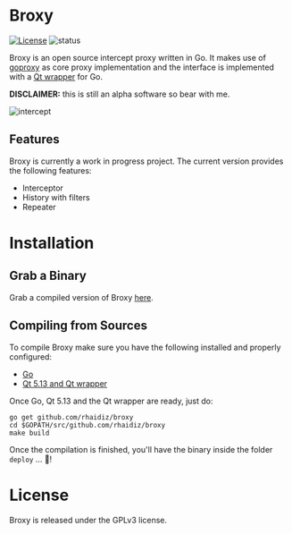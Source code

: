 # Broxy

[![License](https://img.shields.io/badge/license-GPLv3-blue.svg)](https://raw.githubusercontent.com/rhaidiz/broxy/master/COPYING)
![status](https://img.shields.io/badge/status-in_progress-yellow.svg)

Broxy is an open source intercept proxy written in Go. It makes use of [goproxy](https://github.com/elazarl/goproxy) as core proxy implementation and the interface is implemented with a [Qt wrapper](https://github.com/therecipe/qt) for Go.

**DISCLAIMER:** this is still an alpha software so bear with me.

![intercept](https://github.com/rhaidiz/broxy/raw/master/media/screen1.png)

## Features
Broxy is currently a work in progress project. The current version provides the following features:

* Interceptor
* History with filters
* Repeater

# Installation

## Grab a Binary
Grab a compiled version of Broxy [here](https://github.com/rhaidiz/broxy/releases).

## Compiling from Sources
To compile Broxy make sure you have the following installed and properly configured:

* [Go](https://golang.org/doc/install)
* [Qt 5.13 and Qt wrapper](https://github.com/therecipe/qt/wiki/Installation)

Once Go, Qt 5.13 and the Qt wrapper are ready, just do:

    go get github.com/rhaidiz/broxy
    cd $GOPATH/src/github.com/rhaidiz/broxy
    make build 

Once the compilation is finished, you'll have the binary inside the folder `deploy` ... 🤞!

# License
Broxy is released under the GPLv3 license.

